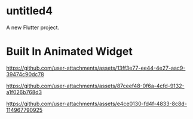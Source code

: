 # untitled4
A new Flutter project.
<h1> Built In Animated Widget  </h1>





https://github.com/user-attachments/assets/13ff3e77-ee44-4e27-aac9-39474c90dc78


https://github.com/user-attachments/assets/87ceef48-0f6a-4cfd-9132-a1f026b768d3


https://github.com/user-attachments/assets/e4ce0130-fd4f-4833-8c8d-114967790925


